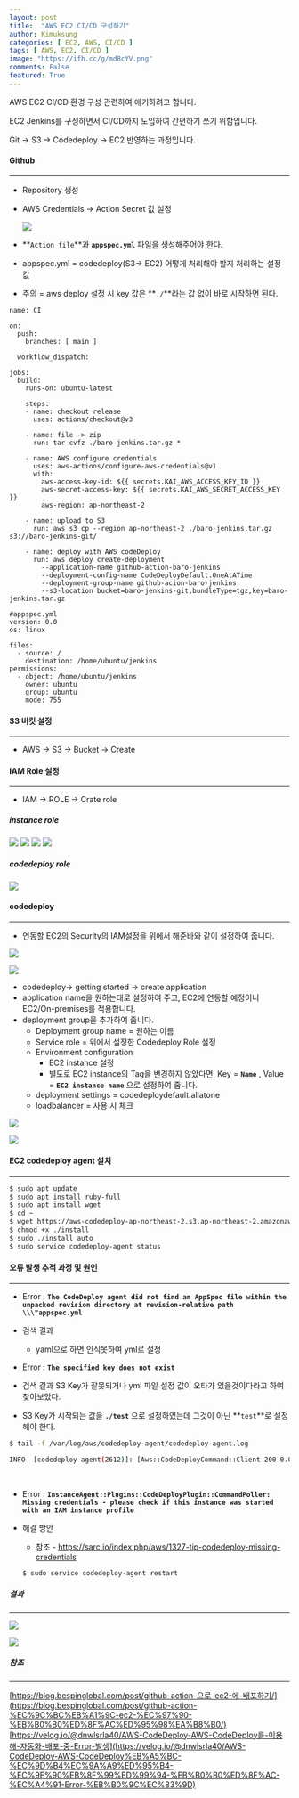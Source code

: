 ```yaml
---
layout: post
title:  "AWS EC2 CI/CD 구성하기"
author: Kimuksung
categories: [ EC2, AWS, CI/CD ]
tags: [ AWS, EC2, CI/CD ]
image: "https://ifh.cc/g/md8cYV.png"
comments: False
featured: True
---
```


AWS EC2 CI/CD 환경 구성 관련하여 애기하려고 합니다.

EC2 Jenkins를 구성하면서 CI/CD까지 도입하여 간편하기 쓰기 위함입니다.

Git → S3 → Codedeploy → EC2 반영하는 과정입니다.

#### Github
---
- Repository 생성
- AWS Credentials → Action Secret 값 설정
    
    ![](https://i.ibb.co/HG6NsDz/2023-06-12-3-58-34.png)
    
- **`Action file`**과 **`appspec.yml`** 파일을 생성해주어야 한다.
- appspec.yml = codedeploy(S3→ EC2) 어떻게 처리해야 할지 처리하는 설정 값
- 주의 = aws deploy 설정 시 key 값은 **`./`**라는 값 없이 바로 시작하면 된다.

```
name: CI

on:
  push:
    branches: [ main ] 

  workflow_dispatch:

jobs:
  build:
    runs-on: ubuntu-latest
    
    steps:
    - name: checkout release
      uses: actions/checkout@v3

    - name: file -> zip
      run: tar cvfz ./baro-jenkins.tar.gz *
       
    - name: AWS configure credentials
      uses: aws-actions/configure-aws-credentials@v1
      with:
        aws-access-key-id: ${{ secrets.KAI_AWS_ACCESS_KEY_ID }}
        aws-secret-access-key: ${{ secrets.KAI_AWS_SECRET_ACCESS_KEY }}
        aws-region: ap-northeast-2
        
    - name: upload to S3
      run: aws s3 cp --region ap-northeast-2 ./baro-jenkins.tar.gz s3://baro-jenkins-git/
      
    - name: deploy with AWS codeDeploy
      run: aws deploy create-deployment
        --application-name github-action-baro-jenkins
        --deployment-config-name CodeDeployDefault.OneAtATime
        --deployment-group-name github-acion-baro-jenkins
        --s3-location bucket=baro-jenkins-git,bundleType=tgz,key=baro-jenkins.tar.gz

```

```
#appspec.yml
version: 0.0
os: linux

files:
  - source: /
    destination: /home/ubuntu/jenkins
permissions:
  - object: /home/ubuntu/jenkins
    owner: ubuntu
    group: ubuntu
    mode: 755
```

#### S3 버킷 설정
---
- AWS → S3 → Bucket → Create

#### IAM Role 설정
---
- IAM → ROLE → Crate role

##### instance role

![](https://i.ibb.co/rbVhbcx/2023-06-12-4-11-32.png)
![](https://i.ibb.co/ygcKbCc/2023-06-12-4-12-52.png)
![](https://i.ibb.co/P4Gbb99/2023-06-12-4-13-21.png)
![](https://i.ibb.co/82zQC7g/2023-06-12-4-14-13.png)

##### codedeploy role

![](https://i.ibb.co/CV2Ld8w/2023-06-12-4-23-40.png)

#### codedeploy
---
- 연동할 EC2의 Security의 IAM설정을 위에서 해준바와 같이 설정하여 줍니다.

![](https://i.ibb.co/mBjwS3t/2023-06-12-4-25-58.png)

![](https://i.ibb.co/Vt21hqw/2023-06-12-4-28-31.png)

- codedeploy→ getting started → create application
- application name을 원하는대로 설정하여 주고, EC2에 연동할 예정이니 EC2/On-premises를 적용합니다.
- deployment group울 추가하여 줍니다.
    - Deployment group name = 원하는 이름
    - Service role = 위에서 설정한 Codedeploy Role 설정
    - Environment configuration
        - EC2 instance 설정
        - 별도로 EC2 instance의 Tag을 변경하지 않았다면, Key = **`Name`** , Value = **`EC2 instance name`** 으로 설정하여 줍니다.
    - deployment settings = codedeploydefault.allatone
    - loadbalancer = 사용 시 체크

![](https://i.ibb.co/jWKpGcV/2023-06-12-4-30-24.png)

![](https://i.ibb.co/XY0tk3n/2023-06-12-4-31-01.png)

#### EC2 codedeploy agent 설치
---
```bash
$ sudo apt update
$ sudo apt install ruby-full
$ sudo apt install wget
$ cd ~ 
$ wget https://aws-codedeploy-ap-northeast-2.s3.ap-northeast-2.amazonaws.com/latest/install
$ chmod +x ./install
$ sudo ./install auto
$ sudo service codedeploy-agent status
```

#### 오류 발생 추적 과정 및 원인
---
- Error : **`The CodeDeploy agent did not find an AppSpec file within the unpacked revision directory at revision-relative path \\\"appspec.yml`**
- 검색 결과
    - yaml으로 하면 인식못하여 yml로 설정

- Error : **`The specified key does not exist`**
- 검색 결과 S3 Key가 잘못되거나 yml 파일 설정 값이 오타가 있을것이다라고 하여 찾아보았다.
- S3 Key가 시작되는 값을 **`./test`** 으로 설정하였는데 그것이 아닌 **`test`**로 설정해야 한다.

```bash
$ tail -f /var/log/aws/codedeploy-agent/codedeploy-agent.log
```  
```bash
INFO  [codedeploy-agent(2612)]: [Aws::CodeDeployCommand::Client 200 0.022738 0 retries] put_host_command_complete(command_status:"Failed",diagnostics:{format:"JSON",payload:"{\"error_code\":5,\"script_name\":\"\",\"message\":\"The specified key does not exist.\",\"log\":\"\"}"},host_command_identifier:"12312==")
```

<br>

- Error : **`InstanceAgent::Plugins::CodeDeployPlugin::CommandPoller: Missing credentials - please check if this instance was started with an IAM instance profile`**
- 해결 방안
    - 참조 - https://sarc.io/index.php/aws/1327-tip-codedeploy-missing-credentials
    
    ```
    $ sudo service codedeploy-agent restart
    ```


##### 결과
---
![](https://i.ibb.co/GMFpbxz/gitaction.png)

![](https://i.ibb.co/7CzgNL3/2023-06-12-10-53-13.png)

##### 참조
---
[https://blog.bespinglobal.com/post/github-action-으로-ec2-에-배포하기/](https://blog.bespinglobal.com/post/github-action-%EC%9C%BC%EB%A1%9C-ec2-%EC%97%90-%EB%B0%B0%ED%8F%AC%ED%95%98%EA%B8%B0/)
[https://velog.io/@dnwlsrla40/AWS-CodeDeploy-AWS-CodeDeploy를-이용해-자동화-배포-중-Error-발생](https://velog.io/@dnwlsrla40/AWS-CodeDeploy-AWS-CodeDeploy%EB%A5%BC-%EC%9D%B4%EC%9A%A9%ED%95%B4-%EC%9E%90%EB%8F%99%ED%99%94-%EB%B0%B0%ED%8F%AC-%EC%A4%91-Error-%EB%B0%9C%EC%83%9D)